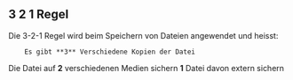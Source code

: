## 3 2 1 Regel

Die 3-2-1 Regel wird beim Speichern von Dateien angewendet und heisst:


        Es gibt **3** Verschiedene Kopien der Datei
  Die Datei auf **2** verschiedenen Medien sichern
                **1** Datei davon extern sichern